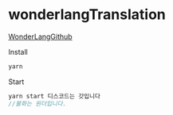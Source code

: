# wonderlangTranslation

[WonderLangGithub](https://github.com/wonderlandpark/wonderlangpark)

Install
```sh
yarn
```

Start 

```js
yarn start 디스코드는 갓입니다
//불화는 원더입니다.
```
